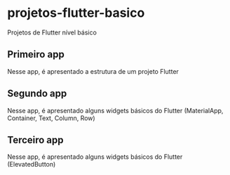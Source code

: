 # projetos-flutter-basico

Projetos de Flutter nível básico

## Primeiro app

Nesse app, é apresentado a estrutura de um projeto Flutter

## Segundo app

Nesse app, é apresentado alguns widgets básicos do Flutter (MaterialApp, Container, Text, Column, Row)

## Terceiro app

Nesse app, é apresentado alguns widgets básicos do Flutter (ElevatedButton)
